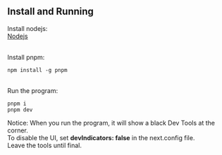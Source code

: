 ## Install and Running
Install nodejs:
\
[Nodejs](https://nodejs.org/en)

\
Install pnpm:

```
npm install -g pnpm
```
\
Run the program:
```
pnpm i
pnpm dev
```

Notice:
When you run the program, it will show a black Dev Tools at the corner.
\
To disable the UI, set **devIndicators: false** in the next.config file.
\
Leave the tools until final.